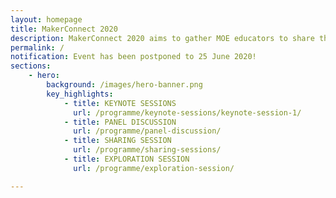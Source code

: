 ```yaml
---
layout: homepage
title: MakerConnect 2020
description: MakerConnect 2020 aims to gather MOE educators to share their insights, practices and experiences in Maker Education.
permalink: /
notification: Event has been postponed to 25 June 2020! 
sections:
    - hero:
        background: /images/hero-banner.png
        key_highlights:
            - title: KEYNOTE SESSIONS
              url: /programme/keynote-sessions/keynote-session-1/
            - title: PANEL DISCUSSION
              url: /programme/panel-discussion/
            - title: SHARING SESSION
              url: /programme/sharing-sessions/
            - title: EXPLORATION SESSION
              url: /programme/exploration-session/

---
```

